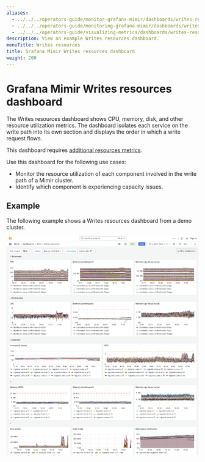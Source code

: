 ```yaml
---
aliases:
  - ../../../operators-guide/monitor-grafana-mimir/dashboards/writes-resources/
  - ../../../operators-guide/monitoring-grafana-mimir/dashboards/writes-resources/
  - ../../../operators-guide/visualizing-metrics/dashboards/writes-resources/
description: View an example Writes resources dashboard.
menuTitle: Writes resources
title: Grafana Mimir Writes resources dashboard
weight: 200
---
```



# Grafana Mimir Writes resources dashboard

The Writes resources dashboard shows CPU, memory, disk, and other resource utilization metrics.
The dashboard isolates each service on the write path into its own section and displays the order in which a write request flows.

This dashboard requires [additional resources metrics](../../requirements/#additional-resources-metrics).

Use this dashboard for the following use cases:

- Monitor the resource utilization of each component involved in the write path of a Mimir cluster.
- Identify which component is experiencing capacity issues.

## Example

The following example shows a Writes resources dashboard from a demo cluster.

![Grafana Mimir writes resources dashboard](mimir-writes-resources.png)
